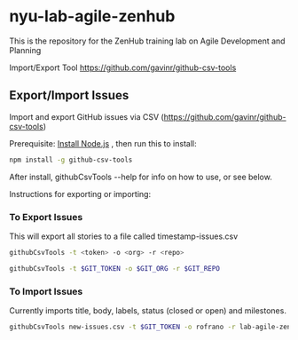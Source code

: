 # nyu-lab-agile-zenhub
This is the repository for the ZenHub training lab on Agile Development and Planning

Import/Export Tool
https://github.com/gavinr/github-csv-tools


## Export/Import Issues
Import and export GitHub issues via CSV (https://github.com/gavinr/github-csv-tools)

Prerequisite:  [Install Node.js](https://nodejs.org/en/) , then run this to install:

```sh
npm install -g github-csv-tools
```

After install, githubCsvTools --help for info on how to use, or see below.

Instructions for exporting or importing:

### To Export Issues

This will export all stories to a file called timestamp-issues.csv

```sh
githubCsvTools -t <token> -o <org> -r <repo>
```

```sh
githubCsvTools -t $GIT_TOKEN -o $GIT_ORG -r $GIT_REPO
```

### To Import Issues

Currently imports title, body, labels, status (closed or open) and milestones.

```sh
githubCsvTools new-issues.csv -t $GIT_TOKEN -o rofrano -r lab-agile-zenhub
```
